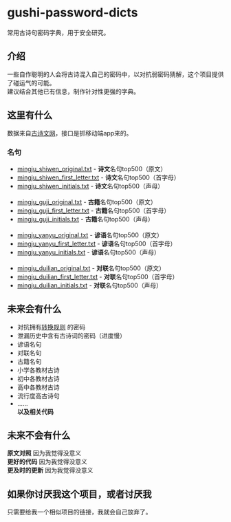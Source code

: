 # gushi-password-dicts
常用古诗句密码字典，用于安全研究。

## 介绍
一些自作聪明的人会将古诗混入自己的密码中，以对抗弱密码猜解，这个项目提供了碰运气的可能。  
建议结合其他已有信息，制作针对性更强的字典。  

## 这里有什么
数据来自[古诗文网](https://www.gushiwen.cn)，接口是抓移动端app来的。

### 名句
* [mingju_shiwen_original.txt](mingju/shiwen/mingju_shiwen_original.txt) - **诗文**名句top500（原文）
* [mingju_shiwen_first_letter.txt](mingju/shiwen/mingju_shiwen_first_letter.txt) - **诗文**名句top500（首字母）
* [mingju_shiwen_initials.txt](mingju/shiwen/mingju_shiwen_initials.txt) - **诗文**名句top500（声母）
<br></br>
* [mingju_guji_original.txt](mingju/guji/mingju_guji_original.txt) - **古籍**名句top500（原文）
* [mingju_guji_first_letter.txt](mingju/guji/mingju_guji_first_letter.txt) - **古籍**名句top500（首字母）
* [mingju_guji_initials.txt](mingju/guji/mingju_guji_initials.txt) - **古籍**名句top500（声母）
<br></br>
* [mingju_yanyu_original.txt](mingju/yanyu/mingju_yanyu_original.txt) - **谚语**名句top500（原文）
* [mingju_yanyu_first_letter.txt](mingju/yanyu/mingju_yanyu_first_letter.txt) - **谚语**名句top500（首字母）
* [mingju_yanyu_initials.txt](mingju/yanyu/mingju_yanyu_initials.txt) - **谚语**名句top500（声母）
<br></br>
* [mingju_duilian_original.txt](mingju/duilian/mingju_duilian_original.txt) - **对联**名句top500（原文）
* [mingju_duilian_first_letter.txt](mingju/duilian/mingju_duilian_first_letter.txt) - **对联**名句top500（首字母）
* [mingju_duilian_initials.txt](mingju/duilian/mingju_duilian_initials.txt) - **对联**名句top500（声母）

## 未来会有什么
* 对抗拥有[转换规则](https://github.com/bingoohuang/blog/issues/22) 的密码
* 泄漏历史中含有古诗词的密码（进度慢）
* 谚语名句
* 对联名句
* 古籍名句
* 小学各教材古诗
* 初中各教材古诗
* 高中各教材古诗
* 流行度高古诗句
* ......  
**以及相关代码**

## 未来不会有什么 
**原文对照** 因为我觉得没意义  
**更好的代码** 因为我觉得没意义  
**更及时的更新** 因为我觉得没意义

## 如果你讨厌我这个项目，或者讨厌我  
只需要给我一个相似项目的链接，我就会自己放弃了。